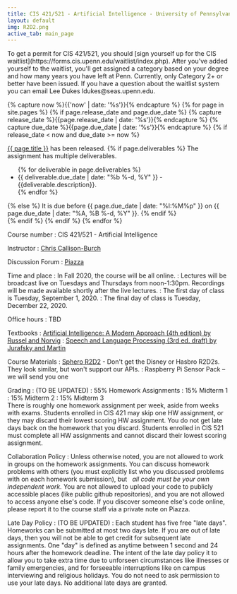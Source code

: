 ```yaml
---
title: CIS 421/521 - Artificial Intelligence - University of Pennsylvania
layout: default
img: R2D2.png
active_tab: main_page 
---
```




<div class="alert alert-danger" markdown="1">
To get a permit for CIS 421/521, you should [sign yourself up for the CIS waitlist](https://forms.cis.upenn.edu/waitlist/index.php).  After you've added yourself to the waitlist, you'll get assigned a category based on your degree and how many years you have left at Penn.  Currently, only Category 2+ or better have been issued.  If you have a question about the waitlist system you can email Lee Dukes ldukes@seas.upenn.edu.
</div>

<!-- Display an alert about upcoming homework assignments -->
{% capture now %}{{'now' | date: '%s'}}{% endcapture %}
{% for page in site.pages %}
{% if page.release_date and page.due_date %}
{% capture release_date %}{{page.release_date | date: '%s'}}{% endcapture %}
{% capture due_date %}{{page.due_date | date: '%s'}}{% endcapture %}
{% if release_date < now and due_date >= now %}
<div class="alert alert-info">
<a href="{{page.url}}">{{ page.title }}</a> has been released.  
{% if page.deliverables %}
The assignment has multiple deliverables.
<ul>
{% for deliverable in page.deliverables %}
<li>{{ deliverable.due_date | date: "%b %-d, %Y" }} - {{deliverable.description}}.</li>
{% endfor %}
</ul>
{% else %}
It is due before {{ page.due_date | date: "%I:%M%p" }} on {{ page.due_date | date: "%A, %B %-d, %Y" }}.
{% endif %}
</div>
{% endif %}
{% endif %}
{% endfor %}
<!-- End alert for upcoming homework assignments -->


<!--

<div class="alert alert-success" markdown="1">
[When you borrow one of the programmable toy R2D2s for the semester, please fill out this Robot Checkout Form.](https://docs.google.com/forms/d/e/1FAIpQLSeVrCvG_2zcb2bPdn0bor61EOTzzqesI748l1pG4u9TqJ_GgQ/viewform?usp=sf_link)
</div>



<div class="alert alert-info" markdown="1">
R2D2 ***Extra Credit*** Assignments (late submission not allowed):
* [Robot Exercise 1: Using Python to Control R2D2](r2d2_assignments/hw1/homework1.html)
* [Robot Exercise 2: Robot Navigation](r2d2_assignments/hw2/homework2.html)
* [Robot Exercise 3: Flag Capture Game using a Minimax Algorithm](r2d2_assignments/hw3/homework3.html)
* [Robot Exercise 4: Commanding Robots with Natural Language](r2d2_assignments/hw4/homework4.html)

Extra Credit Bounty Items:
* ~~Get the Python API that we developed working on Windows~~ (solved by Hanbang with Raspberry Pi)
* Find a way to communicate the robot's gyroscopic sensor info back to Python
* Develop a Python collision detection protocol 
</div>

-->



Course number
: CIS 421/521 - Artificial Intelligence 

Instructor
: [Chris Callison-Burch](https://www.cis.upenn.edu/~ccb/)

Discussion Forum
: [Piazza](https://piazza.com/upenn/fall2020/cis521)

Time and place
: In Fall 2020, the course will be all online.
: Lectures will be broadcast live on Tuesdays and Thursdays from noon-1:30pm. Recordings will be made available shortly after the live lectures. 
: The first day of class is Tuesday, September 1, 2020.
: The final day of class is Tuesday, December 22, 2020.

Office hours
: TBD

Textbooks
: [Artificial Intelligence: A Modern Approach (4th edition) by Russel and Norvig](https://www.amazon.com/Artificial-Intelligence-A-Modern-Approach/dp/0134610997/)
: [Speech and Language Processing (3rd ed. draft) by Jurafsky and Martin](https://web.stanford.edu/~jurafsky/slp3/)

Course Materials
: [Sphero R2D2](https://www.google.com/search?q=Sphero+R2D2&safe=active&rls=en&source=lnms&tbm=shop&sa=X&ved=2ahUKEwjr_Mr2gJnrAhUdknIEHT17A78Q_AUoAXoECA0QAw&biw=1440&bih=814) - Don't get the Disney or Hasbro R2D2s.  They look similar, but won't support our APIs.
: Raspberry Pi Sensor Pack – we will send you one

Grading
: (TO BE UPDATED)
: 55% Homework Assignments
: 15% Midterm 1
: 15% Midterm 2
: 15% Midterm 3 <br/>
There is roughly one homework assignment per week, aside from weeks with exams.  Students enrolled in CIS 421 may skip one HW assignment, or they may discard their lowest scoring HW assignment.  You do not get late days back on the homework that you discard.  Students enrolled in CIS 521 must complete all HW assignments and cannot discard their lowest scoring assignment.


Collaboration Policy
: Unless otherwise noted, you are not allowed to work in groups on the homework assignments. You can discuss homework problems with others (you must explicitly list who you discussed problems with on each homework submission), but   *all code must be your own independent work.*  You are not allowed to upload your code to publicly accessible places (like public github repositories), and you are not allowed to access anyone else's code.  If you discover someone else's code online, please report it to the course staff via a private note on Piazza. 


Late Day Policy
: (TO BE UPDATED)
: Each student has five free "late days".  Homeworks can be submitted at most two days late.  If you are out of late days, then you will not be able to get credit for subsequent late assignments. One "day" is defined as anytime between 1 second and 24 hours after the homework deadline. The intent of the late day policy it to allow you to take extra time due to unforseen circumstances like illnesses or family emergencies, and for forseeable interruptions like on campus interviewing and religious holidays.  You do not need to ask permission to use your late days.  No additional late days are granted. 

